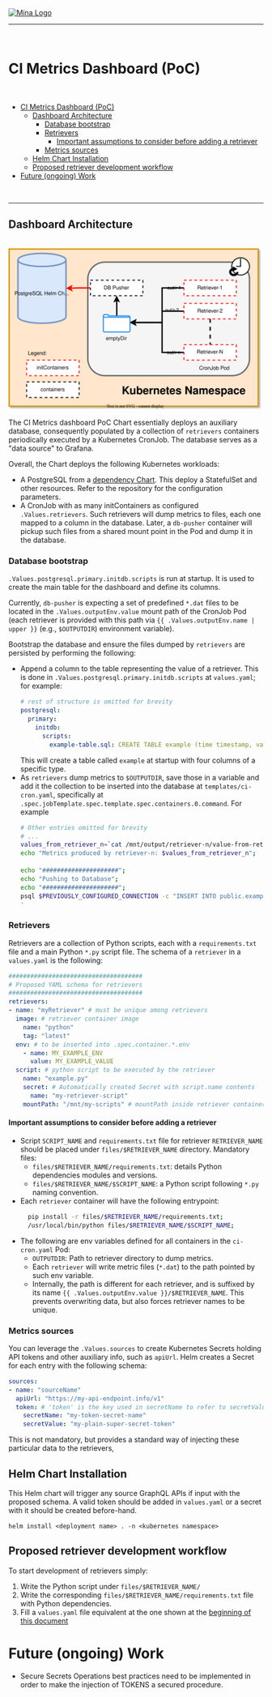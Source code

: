 <a href="https://minaprotocol.com">
	<img width="200" src="https://github.com/MinaProtocol/docs/blob/main/public/static/img/svg/mina-wordmark-redviolet.svg?raw=true&sanitize=true" alt="Mina Logo" />
</a>
<hr/>

<br />

# CI Metrics Dashboard (PoC)

<br />

- [CI Metrics Dashboard (PoC)](#ci-metrics-dashboard-poc)
  - [Dashboard Architecture](#dashboard-architecture)
    - [Database bootstrap](#database-bootstrap)
    - [Retrievers](#retrievers)
      - [Important assumptions to consider before adding a retriever](#important-assumptions-to-consider-before-adding-a-retriever)
    - [Metrics sources](#metrics-sources)
  - [Helm Chart Installation](#helm-chart-installation)
  - [Proposed retriever development workflow](#proposed-retriever-development-workflow)
- [Future (ongoing) Work](#future-ongoing-work)

<br />

---

## Dashboard Architecture

<br />

<img width="500" src="_img/ci-metrics-cronjob-architecture.svg" alt="light bulb">

The CI Metrics dashboard PoC Chart essentially deploys an auxiliary database, consequently populated by a collection of `retrievers` containers periodically executed by a Kubernetes CronJob. The database serves as a "data source" to Grafana.

Overall, the Chart deploys the following Kubernetes workloads:
- A PostgreSQL from a [dependency Chart](https://github.com/bitnami/charts/tree/main/bitnami/postgresql). This deploy a StatefulSet and other resources. Refer to the repository for the configuration parameters.
- A CronJob with as many initContainers as configured `.Values.retrievers`. Such retrievers will dump metrics to files, each one mapped to a column in the database. Later, a `db-pusher` container will pickup such files from a shared mount point in the Pod and dump it in the database.

### Database bootstrap
`.Values.postgresql.primary.initdb.scripts` is run at startup. It is used to create the main table for the dashboard and define its columns.

Currently, `db-pusher` is expecting a set of predefined `*.dat` files to be located in the `.Values.outputEnv.value` mount path of the CronJob Pod (each retriever is provided with this path via `{{ .Values.outputEnv.name | upper }}` (e.g., `$OUTPUTDIR`) environment variable). 

Bootstrap the database and ensure the files dumped by `retrievers` are persisted by performing the following:

- Append a column to the table representing the value of a retriever. This is done in `.Values.postgresql.primary.initdb.scripts` at `values.yaml`; for example:
  ```yaml
  # rest of structure is omitted for brevity
  postgresql:
    primary:
      initdb:
        scripts:
          example-table.sql: CREATE TABLE example (time timestamp, values_from_retriever_1 INT, values_from_retriever_2 REAL, values_from_retriever_n REAL);
  ```
  This will create a table called `example` at startup with four columns of a specific type.
- As `retrievers` dump metrics to `$OUTPUTDIR`, save those in a variable and add it the collection to be inserted into the database at `templates/ci-cron.yaml`, specifically at `.spec.jobTemplate.spec.template.spec.containers.0.command`. For example
  ```bash
  # Other entries omitted for brevity
  # ...
  values_from_retriever_n=`cat /mnt/output/retriever-n/value-from-retriever-n.dat`;
  echo "Metrics produced by retriever-n: $values_from_retriever_n";

  echo "#####################";
  echo "Pushing to Database";
  echo "#####################";
  psql $PREVIOUSLY_CONFIGURED_CONNECTION -c "INSERT INTO public.example VALUES (current_timestamp, $values_from_retriever_1, $values_from_retriever_2, $values_from_retriever_n)";
  '
  ```

### Retrievers
Retrievers are a collection of Python scripts, each with a `requirements.txt` file and a main Python `*.py` script file. The schema of a `retriever` in a `values.yaml` is the following:

```yaml
#####################################
# Proposed YAML schema for retrievers
#####################################
retrievers:
- name: "myRetriever" # must be unique among retrievers
  image: # retriever container image
    name: "python"
    tag: "latest"
  env: # to be inserted into .spec.container.*.env
    - name: MY_EXAMPLE_ENV
      value: MY_EXAMPLE_VALUE
  script: # python script to be executed by the retriever
    name: "example.py"
    secret: # Automatically created Secret with script.name contents
      name: "my-retriever-script"
    mountPath: "/mnt/my-scripts" # mountPath inside retriever container
```

#### Important assumptions to consider before adding a retriever
- Script `SCRIPT_NAME` and `requirements.txt` file for retriever `RETRIEVER_NAME` should be placed under `files/$RETRIEVER_NAME` directory. Mandatory files:
  - `files/$RETRIEVER_NAME/requirements.txt`: details Python dependencies modules and versions.
  - `files/$RETRIEVER_NAME/$SCRIPT_NAME`: a Python script following `*.py` naming convention.
- Each `retriever` container will have the following entrypoint:
  ```bash
    pip install -r files/$RETRIEVER_NAME/requirements.txt;
    /usr/local/bin/python files/$RETRIEVER_NAME/$SCRIPT_NAME;
  ```
- The following are env variables defined for all containers in the `ci-cron.yaml` Pod:
  - `OUTPUTDIR`: Path to retriever directory to dump metrics.
  - Each `retriever` will write metric files (`*.dat`) to the path pointed by such env variable.
  - Internally, the path is different for each retriever, and is suffixed by its name `{{ .Values.outputEnv.value }}/$RETRIEVER_NAME`. This prevents overwriting data, but also forces retriever names to be unique.

### Metrics sources
You can leverage the `.Values.sources` to create Kubernetes Secrets holding API tokens and other auxiliary info, such as `apiUrl`. Helm creates a Secret for each entry with the following schema:
  ```yaml
  sources:
  - name: "sourceName"
    apiUrl: "https://my-api-endpoint.info/v1"
    token: # 'token' is the key used in secretName to refer to secretValue
      secretName: "my-token-secret-name"
      secretValue: "my-plain-super-secret-token"
  ```
This is not mandatory, but provides a standard way of injecting these particular data to the retrievers,


## Helm Chart Installation
This Helm chart will trigger any source GraphQL APIs if input with the proposed schema. A valid token should be added in `values.yaml` or a secret with it should be created before-hand.

```console
helm install <deployment name> . -n <kubernetes namespace>
```

## Proposed retriever development workflow
To start development of retrievers simply:

1. Write the Python script under `files/$RETRIEVER_NAME/`
2. Write the corresponding `files/$RETRIEVER_NAME/requirements.txt` file with Python dependencies.
3. Fill a `values.yaml` file equivalent at the one shown at the [beginning of this document](#dashboard-architecture)

# Future (ongoing) Work
- Secure Secrets Operations best practices need to be implemented in order to make the injection of TOKENS a secured procedure.